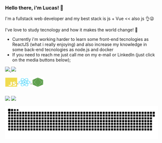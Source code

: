 ### Hello there, i'm Lucas! 👋

I'm a fullstack web developer and my best stack is js + Vue << also js 👌😜
    
I've love to study tecnology and how it makes the world change! 🚀<br>
- Currently i'm working harder to learn some front-end tecnologies as ReactJS (what i really enjoying) and also increase my knowledge in some 
back-end tecnologies as node.js and docker
- If you need to reach me just call me on my e-mail or LinkedIn (just click on the media buttons below);

<div>
  <a href="https://github.com/Luckmenez">
  <img height="180em" src="https://github-readme-stats.vercel.app/api?username=Luckmenez&show_icons=true&theme=darcula&include_all_commits=true&count_private=true">
  <img height="180em" src="https://github-readme-stats.vercel.app/api/top-langs/?username=Luckmenez&layout=compact&langs_count=16&theme=darcula"
</div>

<div style="display: inline_block"><br>
  <img align="center" alt="Lucas_js" height="30" width="40" src="https://raw.githubusercontent.com/devicons/devicon/master/icons/javascript/javascript-plain.svg">
  <img align="center" alt="Lucas_js" height="30" width="40" src="https://github.com/devicons/devicon/blob/master/icons/react/react-original.svg">
  <img align="center" alt="Lucas_js" height="30" width="40" src="https://github.com/devicons/devicon/blob/master/icons/nodejs/nodejs-plain.svg">
</div>

##
    
<div>
  <a href="https://www.linkedin.com/in/lucas-silva-menezes/" target="_blank"><img src="https://img.shields.io/badge/-Linkedin-%230077B5?style=for-the-badge&logo-linkedin&logoColor=white" target="_blank"></a>
  <a href="mailto:luckmenez@gmail.com" target="_blank"><img src="https://img.shields.io/badge/Gmail-D14836?style=for-the-badge&logo=gmail&logoColor=white"></a>
</div>

    
 ![Snake animation](https://github.com/Luckmenez/Luckmenez/blob/output/github-contribution-grid-snake.svg)



<!--
**Luckmenez/Luckmenez** is a ✨ _special_ ✨ repository because its `README.md` (this file) appears on your GitHub profile.

Here are some ideas to get you started:

- 🔭 I’m currently working on ...
- 🌱 I’m currently learning ...
- 👯 I’m looking to collaborate on ...
- 🤔 I’m looking for help with ...
- 💬 Ask me about ...
- 📫 How to reach me: ...
- 😄 Pronouns: ...
- ⚡ Fun fact: ...
-->
